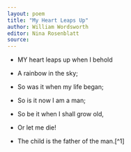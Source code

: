 ```yaml
---
layout: poem
title: "My Heart Leaps Up"
author: William Wordsworth
editor: Nina Rosenblatt
source: 
---
```


- MY heart leaps up when I behold
- A rainbow in the sky;
- So was it when my life began;
- So is it now I am a man; 

- So be it when I shall grow old,
- Or let me die!
- The child is the father of the man.[^1]


<br>
